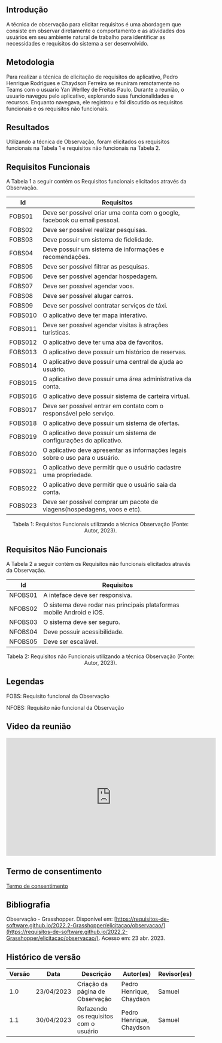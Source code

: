 ## Introdução

A técnica de observação para elicitar requisitos é uma abordagem que consiste em observar diretamente o comportamento e as atividades dos usuários em seu ambiente natural de trabalho para identificar as necessidades e requisitos do sistema a ser desenvolvido.

## Metodologia

Para realizar a técnica de elicitação de requisitos do aplicativo, Pedro Henrique Rodrigues e Chaydson Ferreira se reuniram remotamente no Teams com o usuario Yan Werlley de Freitas Paulo. Durante a reunião, o usuario navegou pelo aplicativo, explorando suas funcionalidades e recursos. Enquanto navegava, ele registrou e foi discutido os requisitos funcionais e os requisitos não funcionais.

## Resultados

Utilizando a técnica de Observação, foram elicitados os requisitos funcionais na Tabela 1 e requisitos não funcionais na Tabela 2.

## Requisitos Funcionais

A Tabela 1 a seguir contém os Requisitos funcionais elicitados através da Observação.

| Id      | Requisitos                                                                        |
| ------- | --------------------------------------------------------------------------------- |
| FOBS01  | Deve ser possível criar uma conta com o google, facebook ou email pessoal.       |
| FOBS02  | Deve ser possível realizar pesquisas.                                            |
| FOBS03  | Deve possuir um sistema de fidelidade.                                            |
| FOBS04  | Deve possuir um sistema de informações e recomendações.                       |
| FOBS05  | Deve ser possível filtrar as pesquisas.                                          |
| FOBS06  | Deve ser possível agendar hospedagem.                                            |
| FOBS07  | Deve ser possível agendar voos.                                                  |
| FOBS08  | Deve ser possível alugar carros.                                                 |
| FOBS09  | Deve ser possível contratar serviços de táxi.                                  |
| FOBS010 | O aplicativo deve ter mapa interativo.                                            |
| FOBS011 | Deve ser possível agendar visitas à atrações turísticas.                     |
| FOBS012 | O aplicativo deve ter uma aba de favoritos.                                       |
| FOBS013 | O aplicativo deve possuir um histórico de reservas.                              |
| FOBS014 | O aplicativo deve possuir uma central de ajuda ao usuário.                       |
| FOBS015 | O aplicativo deve possuir uma área administrativa da conta.                      |
| FOBS016 | O aplicativo deve possuir sistema de carteira virtual.                            |
| FOBS017 | Deve ser possível entrar em contato com o responsável pelo serviço.            |
| FOBS018 | O aplicativo deve possuir um sistema de ofertas.                                  |
| FOBS019 | O aplicativo deve possuir um sistema de configurações do aplicativo.            |
| FOBS020 | O aplicativo deve apresentar as informações legais sobre o uso para o usuário. |
| FOBS021 | O aplicativo deve permitir que o usuário cadastre uma propriedade.               |
| FOBS022 | O aplicativo deve permitir que o usuário saia da conta.                          |
| FOBS023 | Deve ser possivel comprar um pacote de viagens(hospedagens, voos e etc).          |

<div style="text-align: center">
<p> Tabela 1: Requisitos Funcionais utilizando a técnica Observação (Fonte: Autor, 2023). </p>
</div>

## Requisitos Não Funcionais

A Tabela 2 a seguir contém os Requisitos não funcionais elicitados através da Observação.

| Id      | Requisitos                                                            |
| ------- | --------------------------------------------------------------------- |
| NFOBS01 | A inteface deve ser responsiva.                                       |
| NFOBS02 | O sistema deve rodar nas principais plataformas mobile Android e iOS. |
| NFOBS03 | O sistema deve ser seguro.                                            |
| NFOBS04 | Deve possuir acessibilidade.                                          |
| NFOBS05 | Deve ser escalável.                                                  |

<div style="text-align: center">
<p> Tabela 2: Requisitos não Funcionais utilizando a técnica Observação (Fonte: Autor, 2023). </p>
</div>

## Legendas

FOBS: Requisito funcional da Observação

NFOBS: Requisito não funcional da Observação

## Video da reunião

<iframe width="560" height="315" src="https://www.youtube.com/embed/UBXR9S4XcyQ" title="YouTube video player" frameborder="0" allow="accelerometer; autoplay; clipboard-write; encrypted-media; gyroscope; picture-in-picture; web-share" allowfullscreen></iframe>

## Termo de consentimento

[Termo de consentimento](../assets/pdfs/termo%20de%20consentimento%20observacaoAssinado.pdf)

## Bibliografia

Observação - Grasshopper. Disponível em: [https://requisitos-de-software.github.io/2022.2-Grasshopper/elicitacao/observacao/](https://requisitos-de-software.github.io/2022.2-Grasshopper/elicitacao/observacao/). Acesso em: 23 abr. 2023.

## Histórico de versão

| Versão | Data       | Descrição                            | Autor(es)                | Revisor(es) |
| ------- | ---------- | -------------------------------------- | ------------------------ | ----------- |
| 1.0     | 23/04/2023 | Criação da página de Observação   | Pedro Henrique, Chaydson | Samuel      |
| 1.1     | 30/04/2023 | Refazendo os requisitos com o usuário | Pedro Henrique, Chaydson | Samuel      |
